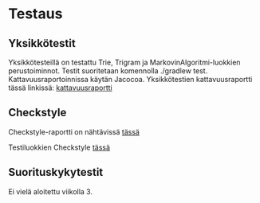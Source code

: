 # Testaus

## Yksikkötestit
Yksikkötesteillä on testattu Trie, Trigram ja MarkovinAlgoritmi-luokkien perustoiminnot.
Testit suoritetaan komennolla ./gradlew test. Kattavuusraportoinnissa käytän Jacocoa.
Yksikkötestien kattavuusraportti tässä linkissä: [kattavuusraportti](https://github.com/IidaHamalainen/tira-harjoitustyo/blob/main/dokumentaatio/Kuvat/testikattavuus25092021.png)

## Checkstyle
Checkstyle-raportti on nähtävissä [tässä](https://github.com/IidaHamalainen/tira-harjoitustyo/blob/main/dokumentaatio/Kuvat/checkstyle25092021.png)

Testiluokkien Checkstyle [tässä](https://github.com/IidaHamalainen/tira-harjoitustyo/blob/main/dokumentaatio/Kuvat/checkstyle_test25092021.png)

## Suorituskykytestit
Ei vielä aloitettu viikolla 3.
